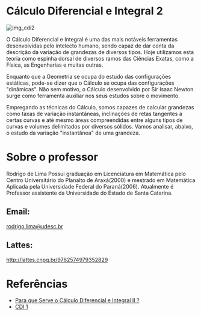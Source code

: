 # Cálculo Diferencial e Integral 2
![img_cdi2](https://github.com/hertonnn/UDESC_Ciencia_da_Computacao/blob/master/utils/img/img_cdi2.jpg)

O Cálculo Diferencial e Integral é uma das mais notáveis ferramentas desenvolvidas pelo intelecto humano, sendo capaz de dar conta da descrição da variação de grandezas de diversos tipos. Hoje utilizamos esta teoria como espinha dorsal de diversos ramos das Ciências Exatas, como a Física, as Engenharias e muitas outras.

Enquanto que a Geometria se ocupa do estudo das configurações estáticas, pode-se dizer que o Cálculo se ocupa das configurações "dinâmicas". Não sem motivo, o Cálculo desenvolvido por Sir Isaac Newton surge como ferramenta auxiliar nos seus estudos sobre o movimento.

Empregando as técnicas do Cálculo, somos capazes de calcular grandezas como taxas de variação instantâneas, inclinações de retas tangentes a certas curvas e até mesmo áreas compreendidas entre alguns tipos de curvas e volumes delimitados por diversos sólidos. Vamos analisar, abaixo, o estudo da variação "instantânea" de uma grandeza.

# Sobre o professor
Rodrigo de Lima
Possui graduação em Licenciatura em Matemática pelo Centro Universitário do Planalto de Araxá(2000) e mestrado em Matemática Aplicada pela Universidade Federal do Paraná(2006). Atualmente é Professor assistente da Universidade do Estado de Santa Catarina.
## Email:
rodrigo.lima@udesc.br
## Lattes:
http://lattes.cnpq.br/9762574979352829
# Referências 
- [Para que Serve o Cálculo Diferencial e Integral II ?](https://www.math.tecnico.ulisboa.pt/~jpnunes/AMIII/whyam3/porquecii.html)
- [CDI 1](https://www.ime.usp.br/~jeancb/mat0111.html)

